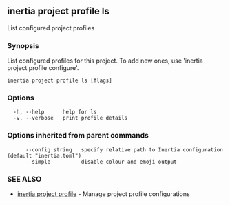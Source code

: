 ## inertia project profile ls

List configured project profiles

### Synopsis

List configured profiles for this project. To add new ones, use
'inertia project profile configure'.

```
inertia project profile ls [flags]
```

### Options

```
  -h, --help      help for ls
  -v, --verbose   print profile details
```

### Options inherited from parent commands

```
      --config string   specify relative path to Inertia configuration (default "inertia.toml")
      --simple          disable colour and emoji output
```

### SEE ALSO

* [inertia project profile](inertia_project_profile.md)	 - Manage project profile configurations

